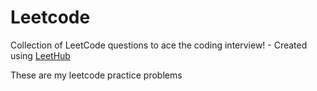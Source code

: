 # Leetcode
Collection of LeetCode questions to ace the coding interview! - Created using [LeetHub](https://github.com/QasimWani/LeetHub)



These are my leetcode practice problems
